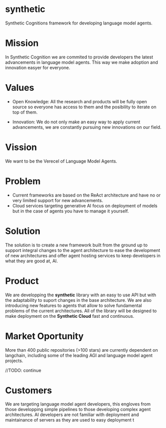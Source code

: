 # synthetic
Synthetic Cognitions framework for developing language model agents.

# Mission
In Synthetic Cognition we are commited to provide developers the latest advancements in language model agents. This way we make adoption and innovation easyer for everyone.

# Values
- Open Knowledge: All the research and products will be fully open source so everyone has access to them and the posibility to iterate on top of them.

- Innovation: We do not only make an easy way to apply current advancements, we are constantly pursuing new innovations on our field.

# Vission
We want to be the Verecel of Language Model Agents.

# Problem
- Current frameworks are based on the ReAct architecture and have no or very limited support for new advancements.
- Cloud services targeting generative AI focus on deployment of models but in the case of agents you have to manage it yourself.

# Solution
The solution is to create a new framework built from the ground up to support integral changes to the agent architecture to ease the development of new architectures and offer agent hosting services to keep developers in what they are good at, AI.

# Product
We are developping the **synthetic** library with an easy to use API but with the adaptability to suport changes in the base architecture. We are also introducing new features to agents that allow to solve fundamental problems of the current architectures.
All of the library will be designed to make deployment on the **Synthetic Cloud** fast and continuous.

# Market Oportunity
More than 400 public repositories (>100 stars) are currently dependent on langchain, including some of the leading AGI and language model agent projects.

//TODO: continue

# Customers
We are targeting language model agent developers, this engloves from those developping simple pipelines to those developing complex agent architectures. AI developers are not familiar with deployment and maintainance of servers as they are used to easy deployment t

